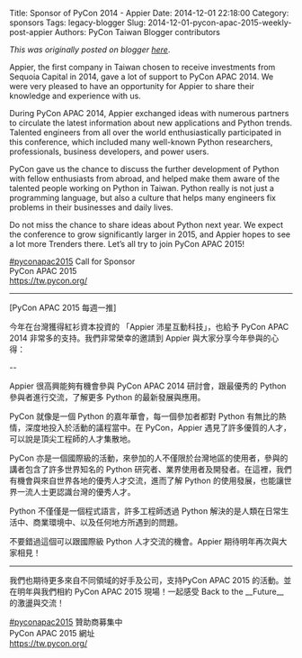 Title: Sponsor of PyCon 2014 - Appier
Date: 2014-12-01 22:18:00
Category: sponsors
Tags: legacy-blogger
Slug: 2014-12-01-pycon-apac-2015-weekly-post-appier
Authors: PyCon Taiwan Blogger contributors

*This was originally posted on blogger [here](https://pycontw.blogspot.com/2014/12/pycon-apac-2015-weekly-post-appier.html)*.

<!--more-->

Appier, the first company in Taiwan chosen to receive investments from Sequoia Capital in 2014, gave a lot of support to PyCon APAC 2014. We were very pleased to have an opportunity for Appier to share their knowledge and experience with us.  

During PyCon APAC 2014, Appier exchanged ideas with numerous partners to circulate the latest information about new applications and Python trends. Talented engineers from all over the world enthusiastically participated in this conference, which included many well-known Python researchers, professionals, business developers, and power users.  

PyCon gave us the chance to discuss the further development of Python with fellow enthusiasts from abroad, and helped make them aware of the talented people working on Python in Taiwan. Python really is not just a programming language, but also a culture that helps many engineers fix problems in their businesses and daily lives.  

Do not miss the chance to share ideas about Python next year. We expect the conference to grow significantly larger in 2015, and Appier hopes to see a lot more Trenders there. Let’s all try to join PyCon APAC 2015!  

[#pyconapac2015](https://www.facebook.com/hashtag/pyconapac2015) Call for Sponsor  
PyCon APAC 2015  
<https://tw.pycon.org/>  

---------------------------------------------------------------------------------  

[PyCon APAC 2015 每週一推]  

今年在台灣獲得紅衫資本投資的 「Appier 沛星互動科技」，也給予 PyCon APAC 2014 非常多的支持。我們非常榮幸的邀請到 Appier 與大家分享今年參與的心得：  

--  

Appier 很高興能夠有機會參與 PyCon APAC 2014 研討會，跟最優秀的 Python 參與者進行交流，了解更多 Python 的最新發展與應用。  


PyCon 就像是一個 Python 的嘉年華會，每一個參加者都對 Python 有無比的熱情，深度地投入於活動的議程當中。在 PyCon，Appier 遇見了許多優質的人才，可以說是頂尖工程師的人才集散地。  

PyCon 亦是一個國際級的活動，來參加的人不僅限於台灣地區的使用者，參與的講者包含了許多世界知名的 Python 研究者、業界使用者及開發者。在這裡，我們有機會與來自世界各地的優秀人才交流，進而了解 Python 的使用發展，也能讓世界一流人士更認識台灣的優秀人才。  

Python 不僅僅是一個程式語言，許多工程師透過 Python 解決的是人類在日常生活中、商業環境中、以及任何地方所遇到的問題。  

不要錯過這個可以跟國際級 Python 人才交流的機會。Appier 期待明年再次與大家相見！  

---  

我們也期待更多來自不同領域的好手及公司，支持PyCon APAC 2015 的活動。並在明年與我們相約 PyCon APAC 2015 現場！一起感受 Back to the \_\_Future\_\_ 的激盪與交流！  

[#pyconapac2015](https://www.facebook.com/hashtag/pyconapac2015) 贊助商募集中  
PyCon APAC 2015 網址  
<https://tw.pycon.org/>
